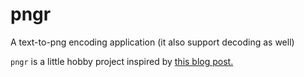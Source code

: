 pngr
====

A text-to-png encoding application (it also support decoding as well)

`pngr` is a little hobby project inspired by <a href="http://blog.nihilogic.dk/2008/05/compression-using-canvas-and-png.html">this blog post.</a>
